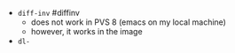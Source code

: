- `diff-inv` #diffinv
	- does not work in PVS 8 (emacs on my local machine)
	- however, it works in the image
- `dl-`
